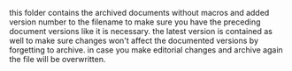 this folder contains the archived documents without macros and added version number to the filename to make sure you have the preceding document versions like it is necessary. the latest version is contained as well to make sure changes won't affect the documented versions by forgetting to archive. in case you make editorial changes and archive again the file will be overwritten.